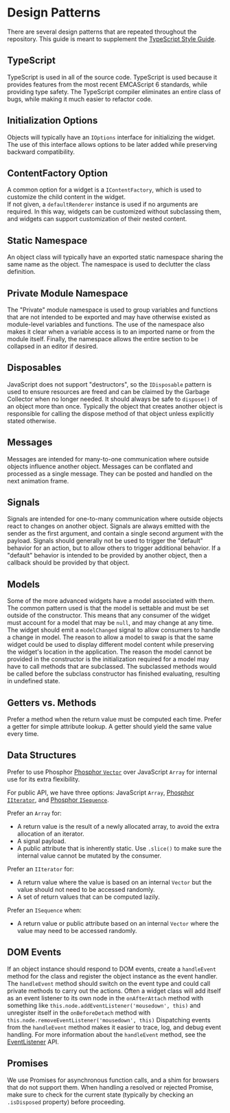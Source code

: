 
# Design Patterns

There are several design patterns that are repeated throughout
the repository.  This guide is meant to supplement the 
[TypeScript Style Guide](https://github.com/jupyterlab/jupyterlab/wiki/TypeScript-Style-Guide).


## TypeScript

TypeScript is used in all of the source code.  TypeScript is used because
it provides features from the most recent EMCAScript 6 standards, while 
providing type safety.  The TypeScript compiler eliminates an entire class 
of bugs, while making it much easier to refactor code.


## Initialization Options

Objects will typically have an `IOptions` interface for
initializing the widget.  The use of this interface allows options
to be later added while preserving backward compatibility.


## ContentFactory Option

A common option for a widget is a `IContentFactory`, which is used to 
customize the child content in the widget.  
If not given, a `defaultRenderer` instance is used if no arguments are 
required.  In this way, widgets can be customized
without subclassing them, and widgets can support customization
of their nested content.


## Static Namespace

An object class will typically have an exported static namespace
sharing the same name as the object.  The namespace is used
to declutter the class definition.


## Private Module Namespace

The "Private" module namespace is used to group variables and
functions that are not intended to be exported and may have
otherwise existed as module-level variables and functions.
The use of the namespace also makes it clear when a variable access
is to an imported name or from the module itself.  Finally,
the namespace allows the entire section to be collapsed in
an editor if desired.


## Disposables

JavaScript does not support "destructors", so the `IDisposable` 
pattern is used to ensure resources are freed and can be claimed by the
Garbage Collector when no longer needed.  It should always be safe to
`dispose()` of an object more than once.  Typically the object that
creates another object is responsible for calling the dispose method
of that object unless explicitly stated otherwise.


## Messages

Messages are intended for many-to-one communication where outside objects
influence another object.  Messages can be conflated and processed 
as a single message.  They can be posted and handled on the next animation
frame.


## Signals

Signals are intended for one-to-many communication where outside objects
react to changes on another object.  Signals are always emitted with
the sender as the first argument, and contain a single second argument
with the payload.  Signals should generally not be used to trigger the 
"default" behavior for an action, but to allow others to trigger additional
behavior.  If a "default" behavior is intended to be provided by another
object, then a callback should be provided by that object.


## Models

Some of the more advanced widgets have a model associated with them.
The common pattern used is that the model is settable and must be set
outside of the constructor.  This means that any consumer of the widget
must account for a model that may be `null`, and may change at any time.
The widget should emit a `modelChanged` signal to allow consumers to
handle a change in model.  The reason to allow a model to swap is that
the same widget could be used to display different model content
while preserving the widget's location in the application.  The reason
the model cannot be provided in the constructor is the initialization 
required for a model may have to call methods that are subclassed.
The subclassed methods would be called before the subclass constructor has
finished evaluating, resulting in undefined state.


## Getters vs. Methods

Prefer a method when the return value must be computed each time.
Prefer a getter for simple attribute lookup.
A getter should yield the same value every time.


## Data Structures

Prefer to use Phosphor [Phosphor `Vector`](http://phosphorjs.github.io/phosphor/api/classes/_collections_vector_.vector.html) 
over JavaScript `Array` for internal use for its extra flexibility.

For public API, we have three options: JavaScript `Array`, 
[Phosphor `IIterator`](http://phosphorjs.github.io/phosphor/api/interfaces/_algorithm_iteration_.iiterable.html), and 
[Phosphor `ISequence`](http://phosphorjs.github.io/phosphor/api/interfaces/_algorithm_sequence_.isequence.html).

Prefer an `Array` for:
- A return value is the result of a newly allocated array, to avoid the 
extra allocation of an iterator.
- A signal payload.
- A public attribute that is inherently static.  Use `.slice()` to
make sure the internal value cannot be mutated by the consumer.

Prefer an `IIterator` for:
- A return value where the value is based on an internal `Vector` but the 
value should not need to be accessed randomly.
- A set of return values that can be computed lazily.

Prefer an `ISequence` when:
- A return value or public attribute based on an internal `Vector` where the 
value may need to be accessed randomly.


## DOM Events

If an object instance should respond to DOM events, create a `handleEvent`
method for the class and register the object instance as the event handler. The
`handleEvent` method should switch on the event type and could call private
methods to carry out the actions. Often a widget class will add itself as an
event listener to its own node in the `onAfterAttach` method with something like
`this.node.addEventListener('mousedown', this)` and unregister itself in the
`onBeforeDetach` method with `this.node.removeEventListener('mousedown', this)`
Dispatching events from the `handleEvent` method makes it easier to trace, log,
and debug event handling. For more information about the `handleEvent` method,
see the [EventListener](https://developer.mozilla.org/en-US/docs/Web/API/EventListener)
API.


## Promises
We use Promises for asynchronous function calls, and a shim
for browsers that do not support them.  When handling a resolved or 
rejected Promise, make sure to check for the current state (typically
by checking an `.isDisposed` property) before proceeding.
